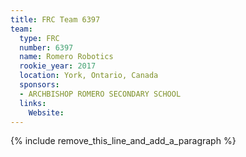 ```yaml
---
title: FRC Team 6397
team:
  type: FRC
  number: 6397
  name: Romero Robotics
  rookie_year: 2017
  location: York, Ontario, Canada
  sponsors:
  - ARCHBISHOP ROMERO SECONDARY SCHOOL
  links:
    Website:
---
```


{% include remove_this_line_and_add_a_paragraph %}